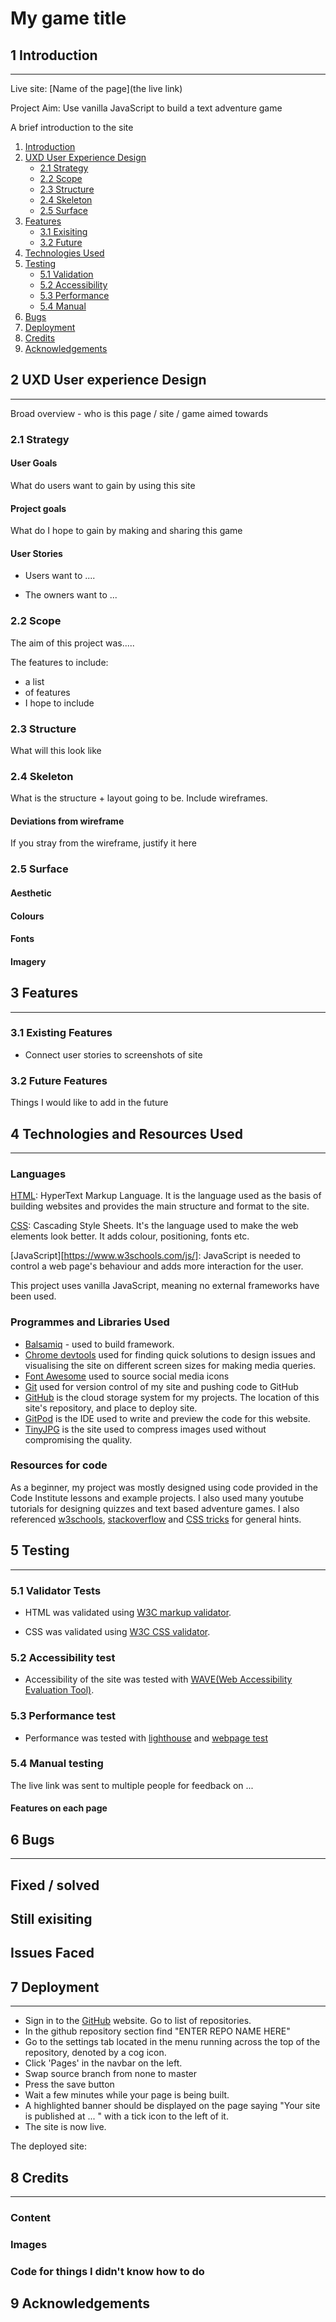 # My game title

## 1 Introduction

***

Live site: [Name of the page](the live link)

Project Aim: Use vanilla JavaScript to build a text adventure game

A brief introduction to the site 


1. [Introduction](#1-introduction)
2. [UXD User Experience Design](#2-uxd-user-experience-design)
    - [2.1 Strategy](#21-strategy)
    - [2.2 Scope](#22-scope)
    - [2.3 Structure](#23-structure)
    - [2.4 Skeleton](#24-skeleton)
    - [2.5 Surface](#25-surface)
3. [Features](#3-Features)
    - [3.1 Exisiting](#31-existing-features)
    - [3.2 Future](#32-future-features)
4. [Technologies Used](#4-technologies-and-resources-used)
5. [Testing](#5-testing)
    - [5.1 Validation](#51-validator-tests)
    - [5.2 Accessibility](#52-accessibility-test)
    - [5.3 Performance](#53-performance-test)
    - [5.4 Manual](#54-manual-testing)
6. [Bugs](#6-bugs)
7. [Deployment](#7-deployment)
8. [Credits](#8-credits)
9. [Acknowledgements](#9-acknowledgements)


## 2 UXD User experience Design

***

Broad overview - who is this page / site / game aimed towards

### 2.1 Strategy

#### User Goals

What do users want to gain by using this site 

#### Project goals

What do I hope to gain by making and sharing this game

#### User Stories

- Users want to ....

- The owners want to ...

### 2.2 Scope

The aim of this project was.....

The features to include:

- a list
- of features
- I hope to include

### 2.3 Structure

What will this look like

### 2.4 Skeleton

What is the structure + layout going to be. Include wireframes.

#### Deviations from wireframe

If you stray from the wireframe, justify it here

### 2.5 Surface

#### Aesthetic



#### Colours



#### Fonts



#### Imagery



## 3 Features

***

### 3.1 Existing Features

- Connect user stories to screenshots of site

### 3.2 Future Features

Things I would like to add in the future

## 4 Technologies and Resources Used

***

### Languages

[HTML](https://html.com/): HyperText Markup Language. It is the language used as the basis of building websites and provides the main structure and format to the site.

[CSS](https://www.w3.org/Style/CSS/Overview.en.html): Cascading Style Sheets. It's the language used to make the web elements look better. It adds colour, positioning, fonts etc.

[JavaScript][https://www.w3schools.com/js/]: JavaScript is needed to control a web page's behaviour and adds more interaction for the user. 

This project uses vanilla JavaScript, meaning no external frameworks have been used.

### Programmes and Libraries Used

- [Balsamiq](https://balsamiq.com/tutorials/) - used to build framework.
- [Chrome devtools](https://developer.chrome.com/docs/devtools/) used for finding quick solutions to design issues and visualising the site on different screen sizes for making media queries.
- [Font Awesome](https://fontawesome.com/) used to source social media icons
- [Git](https://git-scm.com/) used for version control of my site and pushing code to GitHub
- [GitHub](https://github.com/) is the cloud storage system for my projects. The location of this site's repository, and place to deploy site.
- [GitPod](https://gitpod.io/) is the IDE used to write and preview the code for this website.
- [TinyJPG](https://tinypng.com/) is the site used to compress images used without compromising the quality.


### Resources for code

As a beginner, my project was mostly designed using code provided in the Code Institute lessons and example projects.
I also used many youtube tutorials for designing quizzes and text based adventure games.
I also referenced [w3schools](https://www.w3schools.com/), [stackoverflow](https://stackoverflow.com/) and [CSS tricks](https://css-tricks.com/) for general hints. 

## 5 Testing

***

### 5.1 Validator Tests

- HTML was validated using [W3C markup validator](https://validator.w3.org/).  


- CSS was validated using [W3C CSS validator](https://jigsaw.w3.org/css-validator/).  


### 5.2 Accessibility test

- Accessibility of the site was tested with [WAVE(Web Accessibility Evaluation Tool)](https://wave.webaim.org/).  


### 5.3 Performance test

- Performance was tested with [lighthouse](https://developers.google.com/web/tools/lighthouse/run) and [webpage test](https://www.webpagetest.org/) 

### 5.4 Manual testing

The live link was sent to multiple people for feedback on ...

#### Features on each page

## 6 Bugs

***

## Fixed / solved

## Still exisiting

## Issues Faced

## 7 Deployment

***

- Sign in to the [GitHub](https://github.com/) website. Go to list of repositories.
- In the github repository section find "ENTER REPO NAME HERE"
- Go to the settings tab located in the menu running across the top of the repository, denoted by a cog icon.
- Click 'Pages' in the navbar on the left.
- Swap source branch from none to master
- Press the save button
- Wait a few minutes while your page is being built.
- A highlighted banner should be displayed on the page saying "Your site is published at ... " with a tick icon to the left of it.
- The site is now live.

The deployed site: 

## 8 Credits

***

### Content



### Images



### Code for things I didn't know how to do



## 9 Acknowledgements

